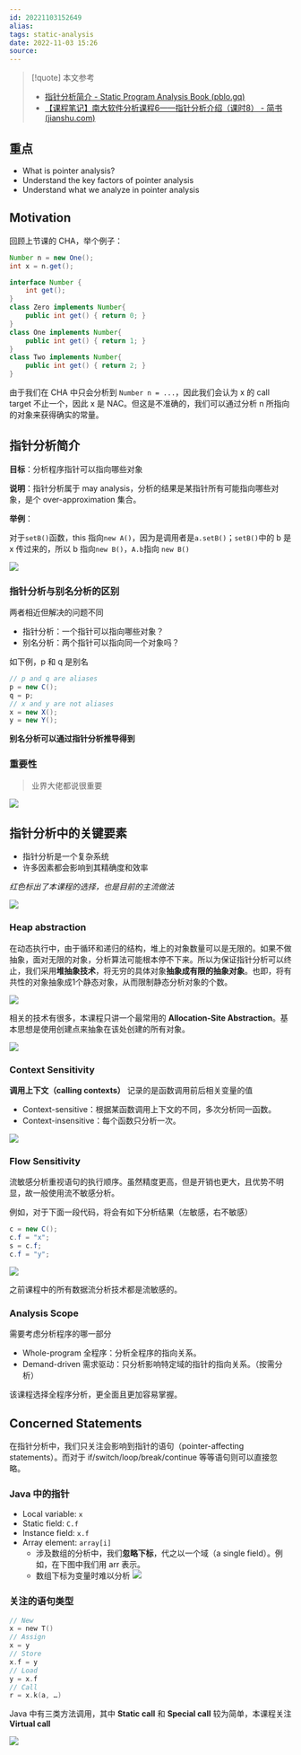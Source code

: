 ```yaml
---
id: 20221103152649
alias:
tags: static-analysis
date: 2022-11-03 15:26
source: 
---
```


> [!quote] 本文参考
> - [指针分析简介 - Static Program Analysis Book (pblo.gq)](https://spa-book.pblo.gq/ch3/pointer-analysis/03-01-pointer-analysis-spa)
> - [【课程笔记】南大软件分析课程6——指针分析介绍（课时8） - 简书 (jianshu.com)](https://www.jianshu.com/p/9d15edf2604e)

## 重点

- What is pointer analysis? 
- Understand the key factors of pointer analysis
- Understand what we analyze in pointer analysis

## Motivation

回顾上节课的 CHA，举个例子：

```java
Number n = new One();
int x = n.get();

interface Number {
	int get();
}
class Zero implements Number{
	public int get() { return 0; }
}
class One implements Number{
	public int get() { return 1; }
}
class Two implements Number{
	public int get() { return 2; }
}
```

由于我们在 CHA 中只会分析到 `Number n = ...`，因此我们会认为 x 的 call target 不止一个，因此 x 是 NAC。但这是不准确的，我们可以通过分析 n 所指向的对象来获得确实的常量。

## 指针分析简介

**目标**：分析程序指针可以指向哪些对象

**说明**：指针分析属于 may analysis，分析的结果是某指针所有可能指向哪些对象，是个 over-approximation 集合。

**举例**：

对于`setB()`函数，this 指向`new A()`，因为是调用者是`a.setB()`；`setB()`中的 b 是 x 传过来的，所以 b 指向`new B()`，`A.b`指向 `new B()`

![](https://cdn.hcplantern.cn/img/2022/11/03/20221103-163349.png-default)

### 指针分析与别名分析的区别

两者相近但解决的问题不同

- 指针分析：一个指针可以指向哪些对象？
- 别名分析：两个指针可以指向同一个对象吗？

如下例，p 和 q 是别名

```java
// p and q are aliases
p = new C();
q = p;
// x and y are not aliases
x = new X();
y = new Y();
```

**别名分析可以通过指针分析推导得到**

### 重要性

> 业界大佬都说很重要

![](https://cdn.hcplantern.cn/img/2022/11/03/20221103-164056.png-default)

## 指针分析中的关键要素

- 指针分析是一个复杂系统
- 许多因素都会影响到其精确度和效率

*红色标出了本课程的选择，也是目前的主流做法*

![](https://cdn.hcplantern.cn/img/2022/11/03/20221103-223310.png-default)


### Heap abstraction

在动态执行中，由于循环和递归的结构，堆上的对象数量可以是无限的。如果不做抽象，面对无限的对象，分析算法可能根本停不下来。所以为保证指针分析可以终止，我们采用**堆抽象技术**，将无穷的具体对象**抽象成有限的抽象对象**。也即，将有共性的对象抽象成1个静态对象，从而限制静态分析对象的个数。

![](https://cdn.hcplantern.cn/img/2022/11/03/20221103-164835.png-default)

相关的技术有很多，本课程只讲一个最常用的 **Allocation-Site Abstraction**。基本思想是使用创建点来抽象在该处创建的所有对象。

![](https://cdn.hcplantern.cn/img/2022/11/03/20221103-165035.png-default)

### Context Sensitivity

**调用上下文（calling contexts）** 记录的是函数调用前后相关变量的值

-   Context-sensitive：根据某函数调用上下文的不同，多次分析同一函数。
-   Context-insensitive：每个函数只分析一次。

![](https://cdn.hcplantern.cn/img/2022/11/03/20221103-165600.png-default)

### Flow Sensitivity

流敏感分析重视语句的执行顺序。虽然精度更高，但是开销也更大，且优势不明显，故一般使用流不敏感分析。

例如，对于下面一段代码，将会有如下分析结果（左敏感，右不敏感）

```java
c = new C();
c.f = "x";
s = c.f;
c.f = "y";
```

![](https://cdn.hcplantern.cn/img/2022/11/03/20221103-185508.png-default)

之前课程中的所有数据流分析技术都是流敏感的。

### Analysis Scope

需要考虑分析程序的哪一部分

-   Whole-program 全程序：分析全程序的指向关系。
-   Demand-driven 需求驱动：只分析影响特定域的指针的指向关系。（按需分析）

该课程选择全程序分析，更全面且更加容易掌握。

## Concerned Statements

在指针分析中，我们只关注会影响到指针的语句（pointer-affecting statements）。而对于 if/switch/loop/break/continue 等等语句则可以直接忽略。

### Java 中的指针

- Local variable: `x`
- Static field: `C.f`
- Instance field: `x.f`
- Array element: `array[i]`
	- 涉及数组的分析中，我们**忽略下标**，代之以一个域（a single field）。例如，在下图中我们用 arr 表示。
	- 数组下标为变量时难以分析
![](https://cdn.hcplantern.cn/img/2022/11/03/20221103-224343.png-default)

### 关注的语句类型

```c
// New
x = new T()
// Assign
x = y
// Store
x.f = y
// Load
y = x.f
// Call
r = x.k(a, …)
```

Java 中有三类方法调用，其中 **Static call** 和 **Special call** 较为简单，本课程关注 **Virtual call** 

![](https://cdn.hcplantern.cn/img/2022/11/03/20221103-225115.png-default)

